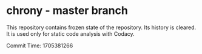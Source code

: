 # chrony - master branch

This repository contains frozen state of the repository.
Its history is cleared. It is used only for static code
analysis with Codacy.

Commit Time: 1705381266